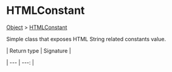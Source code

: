 
# HTMLConstant

[Object]() > [HTMLConstant](nullfr/faylixe/googlecodejam/client/common/HTMLConstant.md)


<p>Simple class that exposes HTML String related constants value.</p>

| Return type | Signature |

| --- | ---: |
